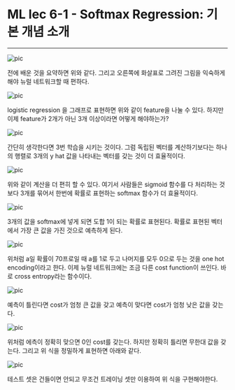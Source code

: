 # ML lec 6-1 - Softmax Regression: 기본 개념 소개
--------------------------------------------------
![pic](https://4.bp.blogspot.com/-1kQ--NMX-zc/V7B9CmHvMfI/AAAAAAAAH8k/QNUGSoye3EEpvlpJaYZTj6MMm8LNfz2fACK4B/s400/ScreenShot_20160812235353.png)

전에 배운 것을 요약하면 위와 같다. 그리고 오른쪽에 화살표로 그려진 그림을 익숙하게 해야 뉴럴 네트워크할 때 편하다. 

![pic](https://4.bp.blogspot.com/-ecCHQ0zGm6U/V7B9bQK0cfI/AAAAAAAAH8s/HSK0CzMV338Wp-TkUwpalybtKm7EdG1vwCK4B/s400/ScreenShot_20160812235353.png)

logistic regression 을 그래프로 표현하면 위와 같이 feature을 나눌 수 있다.
하지만 이제 feature가 2개가 아닌 3개 이상이라면 어떻게 해야하는가?

![pic](https://4.bp.blogspot.com/-rDIO-VaQ4yk/V7B_73M6fHI/AAAAAAAAH84/iAP10J-UYfo_e_GBqDcd3Ssn17o5bpSLwCK4B/s400/ScreenShot_20160812235353.png)

간단히 생각한다면 3번 학습을 시키는 것이다. 그럼 독립된 벡터를 계산하기보다는 하나의 행렬로 3개의 y hat 값을 나타내는 벡터를 갖는 것이 더 효율적이다.

![pic](https://3.bp.blogspot.com/-sisEJP6tAMk/V7CASU2LfBI/AAAAAAAAH9A/VOpJxDALPeAGPkGLD3N3SuX2HF2JOHMXgCK4B/s400/ScreenShot_20160812235353.png)

위와 같이 계산을 더 편히 할 수 있다. 여기서 사람들은 sigmoid 함수를 다 처리하는 것보다 3개를 묶어서 한번에 확률로 표현하는 softmax 함수가 더 효율적이다.

![pic](https://2.bp.blogspot.com/-UlGnZwsfMAw/V7CA4WfWWXI/AAAAAAAAH9M/7IJFL_TkUMsxb7Nj3Y6wBquElT1QNcZJgCK4B/s400/ScreenShot_20160812235353.png)

3개의 값을 softmax에 넣게 되면 도합 1이 되는 확률로 표현된다. 확률로 표현된 벡터에서 가장 큰 값을 가진 것으로 예측하게 된다.

![pic](https://2.bp.blogspot.com/-ljBCErA9-5E/V7CBXcwWVCI/AAAAAAAAH9U/VX5dS_KDruU-Ckgw4xUnGnJiTXTKHsGZwCK4B/s400/ScreenShot_20160812235353.png)

위처럼 a일 확률이 70프로일 때 a를 1로 두고 나머지를 모두 0으로 두는 것을 one hot encoding이라고 한다.
이제 뉴럴 네트워크에는 조금 다른 cost function이 쓰인다.
바로 cross entropy라는 함수이다.

![pic](https://3.bp.blogspot.com/-r6fcEcB01q8/V7CBr52VPbI/AAAAAAAAH9g/tqgiFund7joIDiodPikNefNJ7H6j3wHQgCK4B/s400/ScreenShot_20160812235353.png)


예측이 틀린다면 cost가 엄청 큰 값을 갖고 예측이 맞다면 cost가 엄청 낮은 값을 갖는다.

![pic](https://1.bp.blogspot.com/-4OnNi35VCKI/V7CDGAEy6AI/AAAAAAAAH90/zAqs2w5olpc1nESApHqc8vKAIEs5cevGQCK4B/s400/ScreenShot_20160812235353.png)

위처럼 에측이 정확히 맞으면 0인 cost를 갖는다. 하지만 정확히 틀리면 무한대 값을 갖는다.
그리고 위 식을 정밀하게 표현하면 아래와 같다.

![pic](https://3.bp.blogspot.com/-9BRZ84ZWy80/V7CDjapjSgI/AAAAAAAAH-A/PEqW6SCgAD4E0F1f15tfmRzWbXgIf3h2gCK4B/s400/ScreenShot_20160812235353.png)

테스트 셋은 건들이면 안되고 무조건 트레이닝 셋만 이용하여 위 식을 구현해야한다.